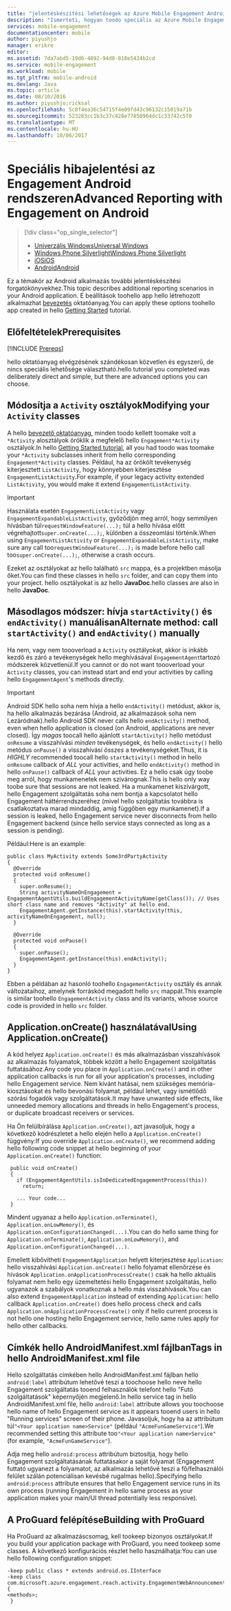```yaml
---
title: "jelentéskészítési lehetőségek az Azure Mobile Engagement Android SDK aaaAdvanced"
description: "Ismerteti, hogyan toodo speciális az Azure Mobile Engagement Android SDK jelentéskészítési toocapture elemzés"
services: mobile-engagement
documentationcenter: mobile
author: piyushjo
manager: erikre
editor: 
ms.assetid: 7da7abd5-19d6-4892-94d8-818e5424b2cd
ms.service: mobile-engagement
ms.workload: mobile
ms.tgt_pltfrm: mobile-android
ms.devlang: Java
ms.topic: article
ms.date: 08/10/2016
ms.author: piyushjo;ricksal
ms.openlocfilehash: 5c8f4ea36c54715f4e09fd43c96132c15019a71b
ms.sourcegitcommit: 523283cc1b3c37c428e77850964dc1c33742c5f0
ms.translationtype: MT
ms.contentlocale: hu-HU
ms.lasthandoff: 10/06/2017
---
```

# <a name="advanced-reporting-with-engagement-on-android"></a><span data-ttu-id="334f8-103">Speciális hibajelentési az Engagement Android rendszeren</span><span class="sxs-lookup"><span data-stu-id="334f8-103">Advanced Reporting with Engagement on Android</span></span>
> [!div class="op_single_selector"]
> * [<span data-ttu-id="334f8-104">Univerzális Windows</span><span class="sxs-lookup"><span data-stu-id="334f8-104">Universal Windows</span></span>](mobile-engagement-windows-store-integrate-engagement.md)
> * [<span data-ttu-id="334f8-105">Windows Phone Silverlight</span><span class="sxs-lookup"><span data-stu-id="334f8-105">Windows Phone Silverlight</span></span>](mobile-engagement-windows-phone-integrate-engagement.md)
> * [<span data-ttu-id="334f8-106">iOS</span><span class="sxs-lookup"><span data-stu-id="334f8-106">iOS</span></span>](mobile-engagement-ios-integrate-engagement.md)
> * [<span data-ttu-id="334f8-107">Android</span><span class="sxs-lookup"><span data-stu-id="334f8-107">Android</span></span>](mobile-engagement-android-advanced-reporting.md)
> 
> 

<span data-ttu-id="334f8-108">Ez a témakör az Android alkalmazás további jelentéskészítési forgatókönyvekhez.</span><span class="sxs-lookup"><span data-stu-id="334f8-108">This topic describes additional reporting scenarios in your Android application.</span></span> <span data-ttu-id="334f8-109">E beállítások toohello app hello létrehozott alkalmazhat [bevezetés](mobile-engagement-android-get-started.md) oktatóanyag.</span><span class="sxs-lookup"><span data-stu-id="334f8-109">You can apply these options toohello app created in hello [Getting Started](mobile-engagement-android-get-started.md) tutorial.</span></span>

## <a name="prerequisites"></a><span data-ttu-id="334f8-110">Előfeltételek</span><span class="sxs-lookup"><span data-stu-id="334f8-110">Prerequisites</span></span>
[!INCLUDE [Prereqs](../../includes/mobile-engagement-android-prereqs.md)]

<span data-ttu-id="334f8-111">hello oktatóanyag elvégzésének szándékosan közvetlen és egyszerű, de nincs speciális lehetősége választható.</span><span class="sxs-lookup"><span data-stu-id="334f8-111">hello tutorial you completed was deliberately direct and simple, but there are advanced options you can choose.</span></span>

## <a name="modifying-your-activity-classes"></a><span data-ttu-id="334f8-112">Módosítja a `Activity` osztályok</span><span class="sxs-lookup"><span data-stu-id="334f8-112">Modifying your `Activity` classes</span></span>
<span data-ttu-id="334f8-113">A hello [bevezető oktatóanyag](mobile-engagement-android-get-started.md), minden toodo kellett toomake volt a `*Activity` alosztályok öröklik a megfelelő hello `Engagement*Activity` osztályok.</span><span class="sxs-lookup"><span data-stu-id="334f8-113">In hello [Getting Started tutorial](mobile-engagement-android-get-started.md), all you had toodo was toomake your `*Activity` subclasses inherit from hello corresponding `Engagement*Activity` classes.</span></span> <span data-ttu-id="334f8-114">Például, ha az örökölt tevékenység kiterjesztett `ListActivity`, hogy könnyebben kiterjesztése `EngagementListActivity`.</span><span class="sxs-lookup"><span data-stu-id="334f8-114">For example, if your legacy activity extended `ListActivity`, you would make it extend `EngagementListActivity`.</span></span>

> [!IMPORTANT]
> <span data-ttu-id="334f8-115">Használata esetén `EngagementListActivity` vagy `EngagementExpandableListActivity`, győződjön meg arról, hogy semmilyen hívásban túl`requestWindowFeature(...);` túl a hello hívása előtt végrehajtott`super.onCreate(...);`, különben a összeomlási történik.</span><span class="sxs-lookup"><span data-stu-id="334f8-115">When using `EngagementListActivity` or `EngagementExpandableListActivity`, make sure any call too`requestWindowFeature(...);` is made before hello call too`super.onCreate(...);`, otherwise a crash occurs.</span></span>
> 
> 

<span data-ttu-id="334f8-116">Ezeket az osztályokat az hello található `src` mappa, és a projektben másolja őket.</span><span class="sxs-lookup"><span data-stu-id="334f8-116">You can find these classes in hello `src` folder, and can copy them into your project.</span></span> <span data-ttu-id="334f8-117">hello osztályokat is az hello **JavaDoc**.</span><span class="sxs-lookup"><span data-stu-id="334f8-117">hello classes are also in hello **JavaDoc**.</span></span>

## <a name="alternate-method-call-startactivity-and-endactivity-manually"></a><span data-ttu-id="334f8-118">Másodlagos módszer: hívja `startActivity()` és `endActivity()` manuálisan</span><span class="sxs-lookup"><span data-stu-id="334f8-118">Alternate method: call `startActivity()` and `endActivity()` manually</span></span>
<span data-ttu-id="334f8-119">Ha nem, vagy nem toooverload a `Activity` osztályokat, akkor is inkább kezdő és záró a tevékenységek hello meghívásával `EngagementAgent`tartozó módszerek közvetlenül.</span><span class="sxs-lookup"><span data-stu-id="334f8-119">If you cannot or do not want toooverload your `Activity` classes, you can instead start and end your activities by calling hello `EngagementAgent`'s methods directly.</span></span>

> [!IMPORTANT]
> <span data-ttu-id="334f8-120">Android SDK hello soha nem hívja a hello `endActivity()` metódust, akkor is, ha hello alkalmazás bezárása (Android, az alkalmazások soha nem Lezáródnak).</span><span class="sxs-lookup"><span data-stu-id="334f8-120">hello Android SDK never calls hello `endActivity()` method, even when hello application is closed (on Android, applications are never closed).</span></span> <span data-ttu-id="334f8-121">Így *magas* toocall hello ajánlott `startActivity()` hello metódust `onResume` a visszahívási *minden* tevékenységek, és hello `endActivity()` hello metódus `onPause()` a visszahívási *összes* a tevékenységeket.</span><span class="sxs-lookup"><span data-stu-id="334f8-121">Thus, it is *HIGHLY* recommended toocall hello `startActivity()` method in hello `onResume` callback of *ALL* your activities, and hello `endActivity()` method in hello `onPause()` callback of *ALL* your activities.</span></span> <span data-ttu-id="334f8-122">Ez a hello csak úgy toobe meg arról, hogy munkamenetek nem szivárognak.</span><span class="sxs-lookup"><span data-stu-id="334f8-122">This is hello only way toobe sure that sessions are not leaked.</span></span> <span data-ttu-id="334f8-123">Ha a munkamenet kiszivárgott, hello Engagement szolgáltatás soha nem bontja a kapcsolatot hello Engagement háttérrendszeréhez (mivel hello szolgáltatás továbbra is csatlakoztatva marad mindaddig, amíg függőben egy munkamenet).</span><span class="sxs-lookup"><span data-stu-id="334f8-123">If a session is leaked, hello Engagement service never disconnects from hello Engagement backend (since hello service stays connected as long as a session is pending).</span></span>
> 
> 

<span data-ttu-id="334f8-124">Például:</span><span class="sxs-lookup"><span data-stu-id="334f8-124">Here is an example:</span></span>

    public class MyActivity extends Some3rdPartyActivity
    {
      @Override
      protected void onResume()
      {
        super.onResume();
        String activityNameOnEngagement = EngagementAgentUtils.buildEngagementActivityName(getClass()); // Uses short class name and removes "Activity" at hello end.
        EngagementAgent.getInstance(this).startActivity(this, activityNameOnEngagement, null);
      }

      @Override
      protected void onPause()
      {
        super.onPause();
        EngagementAgent.getInstance(this).endActivity();
      }
    }

<span data-ttu-id="334f8-125">Ebben a példában az hasonló toohello `EngagementActivity` osztály és annak változataihoz, amelynek forráskód megadott hello `src` mappát.</span><span class="sxs-lookup"><span data-stu-id="334f8-125">This example is similar toohello `EngagementActivity` class and its variants, whose source code is provided in hello `src` folder.</span></span>

## <a name="using-applicationoncreate"></a><span data-ttu-id="334f8-126">Application.onCreate() használatával</span><span class="sxs-lookup"><span data-stu-id="334f8-126">Using Application.onCreate()</span></span>
<span data-ttu-id="334f8-127">A kód helyez `Application.onCreate()` és más alkalmazásban visszahívások az alkalmazás folyamatok, többek között a hello Engagement szolgáltatás futtatásához.</span><span class="sxs-lookup"><span data-stu-id="334f8-127">Any code you place in `Application.onCreate()` and in other application callbacks is run for all your application's processes, including hello Engagement service.</span></span> <span data-ttu-id="334f8-128">Nem kívánt hatásai, nem szükséges memória-kiosztásokat és hello bevonási folyamat, például lehet, vagy ismétlődő szórási fogadók vagy szolgáltatások.</span><span class="sxs-lookup"><span data-stu-id="334f8-128">It may have unwanted side effects, like unneeded memory allocations and threads in hello Engagement's process, or duplicate broadcast receivers or services.</span></span>

<span data-ttu-id="334f8-129">Ha Ön felülbírálása `Application.onCreate()`, azt javasoljuk, hogy a következő kódrészletet a hello elején hello a `Application.onCreate()` függvény:</span><span class="sxs-lookup"><span data-stu-id="334f8-129">If you override `Application.onCreate()`, we recommend adding hello following code snippet at hello beginning of your `Application.onCreate()` function:</span></span>

     public void onCreate()
     {
       if (EngagementAgentUtils.isInDedicatedEngagementProcess(this))
         return;

       ... Your code...
     }

<span data-ttu-id="334f8-130">Mindent ugyanaz a hello `Application.onTerminate()`, `Application.onLowMemory()`, és `Application.onConfigurationChanged(...)`.</span><span class="sxs-lookup"><span data-stu-id="334f8-130">You can do hello same thing for `Application.onTerminate()`, `Application.onLowMemory()`, and `Application.onConfigurationChanged(...)`.</span></span>

<span data-ttu-id="334f8-131">Emellett kibővítheti `EngagementApplication` helyett kiterjesztése `Application`: hello visszahívási `Application.onCreate()` hello folyamat ellenőrzése és hívások `Application.onApplicationProcessCreate()` csak ha hello aktuális folyamat nem hello egy üzemeltetési hello Engagement szolgáltatás, hello ugyanazok a szabályok vonatkoznak a hello más visszahívások.</span><span class="sxs-lookup"><span data-stu-id="334f8-131">You can also extend `EngagementApplication` instead of extending `Application`: hello callback `Application.onCreate()` does hello process check and calls `Application.onApplicationProcessCreate()` only if hello current process is not hello one hosting hello Engagement service, hello same rules apply for hello other callbacks.</span></span>

## <a name="tags-in-hello-androidmanifestxml-file"></a><span data-ttu-id="334f8-132">Címkék hello AndroidManifest.xml fájlban</span><span class="sxs-lookup"><span data-stu-id="334f8-132">Tags in hello AndroidManifest.xml file</span></span>
<span data-ttu-id="334f8-133">Hello szolgáltatás címkében hello AndroidManifest.xml fájlban hello `android:label` attribútum lehetővé teszi a toochoose hello neve hello Engagement szolgáltatás tooend felhasználók telefont hello "Futó szolgáltatások" képernyőjén megjelenő.</span><span class="sxs-lookup"><span data-stu-id="334f8-133">In hello service tag in hello AndroidManifest.xml file, hello `android:label` attribute allows you toochoose hello name of hello Engagement service as it appears tooend users in hello "Running services" screen of their phone.</span></span> <span data-ttu-id="334f8-134">Javasoljuk, hogy ha az attribútum túl`"<Your application name>Service"` (például `"AcmeFunGameService"`).</span><span class="sxs-lookup"><span data-stu-id="334f8-134">We recommended setting this attribute too`"<Your application name>Service"` (for example, `"AcmeFunGameService"`).</span></span>

<span data-ttu-id="334f8-135">Adja meg hello `android:process` attribútum biztosítja, hogy hello Engagement szolgáltatásának futtatásakor a saját folyamat (Engagement futtató ugyanezt a folyamatot, az alkalmazás lehetővé teszi a fő/felhasználói felület szálán potenciálisan kevésbé rugalmas hello).</span><span class="sxs-lookup"><span data-stu-id="334f8-135">Specifying hello `android:process` attribute ensures that hello Engagement service runs in its own process (running Engagement in hello same process as your application makes your main/UI thread potentially less responsive).</span></span>

## <a name="building-with-proguard"></a><span data-ttu-id="334f8-136">A ProGuard felépítése</span><span class="sxs-lookup"><span data-stu-id="334f8-136">Building with ProGuard</span></span>
<span data-ttu-id="334f8-137">Ha ProGuard az alkalmazáscsomag, kell tookeep bizonyos osztályokat.</span><span class="sxs-lookup"><span data-stu-id="334f8-137">If you build your application package with ProGuard, you need tookeep some classes.</span></span> <span data-ttu-id="334f8-138">A következő konfigurációs részlet hello használhatja:</span><span class="sxs-lookup"><span data-stu-id="334f8-138">You can use hello following configuration snippet:</span></span>

    -keep public class * extends android.os.IInterface
    -keep class com.microsoft.azure.engagement.reach.activity.EngagementWebAnnouncementActivity$EngagementReachContentJS {
    <methods>;
     }
